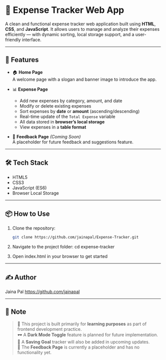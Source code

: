# 💸 Expense Tracker Web App

A clean and functional expense tracker web application built using **HTML**, **CSS**, and **JavaScript**. It allows users to manage and analyze their expenses efficiently — with dynamic sorting, local storage support, and a user-friendly interface.

---

## 🚀 Features

- 🏠 **Home Page**  
  A welcome page with a slogan and banner image to introduce the app.

- 📊 **Expense Page**
  - Add new expenses by category, amount, and date
  - Modify or delete existing expenses
  - Sort expenses by **date** or **amount** (ascending/descending)
  - Real-time update of the `Total Expense` variable
  - All data stored in **browser’s local storage**
  - View expenses in a **table format**

- 💬 **Feedback Page** *(Coming Soon)*  
  A placeholder for future feedback and suggestions feature.

---

## 🛠️ Tech Stack

- HTML5
- CSS3
- JavaScript (ES6)
- Browser Local Storage

---

## 📦 How to Use

1. Clone the repository:
   ```bash
   git clone https://github.com/jainapal/Expense-Tracker.git

2. Navigate to the project folder:
   cd expense-tracker

3. Open index.html in your browser to get started


---

## ✍️ Author

Jaina Pal
https://github.com/jainapal


---


## 📌 Note

> 🔧 This project is built primarily for **learning purposes** as part of frontend development practice.  
> 🕶️ A **Dark Mode Toggle** feature is planned for future implementation.  
> 🎯 A **Saving Goal** tracker will also be added in upcoming updates.  
> 💬 The **Feedback Page** is currently a placeholder and has no functionality yet.  
